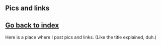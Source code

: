 ## Pics and links

## [Go back to index](https://s8msgitcode.github.io/samssite/)

Here is a place where I post pics and links. (Like the title explained, duh.)
